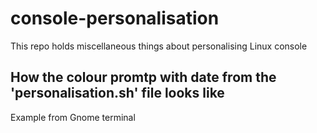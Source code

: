 # console-personalisation
This repo holds miscellaneous things about personalising Linux console

## How the colour promtp with date from the 'personalisation.sh' file looks like
Example from Gnome terminal
